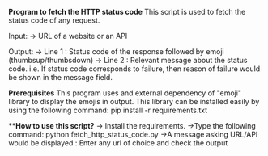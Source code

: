 **Program to fetch the HTTP status code**
This script is used to fetch the status code of any request.

Input: -> URL of a website or an API

Output: -> Line 1 : Status code of the response followed by emoji (thumbsup/thumbsdown) -> Line 2 : Relevant message about the status code. i.e. If status code corresponds to failure, then reason of failure would be shown in the message field.

**Prerequisites**
This program uses and external dependency of "emoji" library to display the emojis in output. This library can be installed easily by using the following command: pip install -r requirements.txt

****How to use this script?**
-> Install the requirements. ->Type the following command: python fetch_http_status_code.py ->A message asking URL/API would be displayed : Enter any url of choice and check the output
